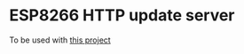 # ESP8266 HTTP update server

To be used with [this project](https://github.com/maximemoreillon/esp8266-http-update-server)
